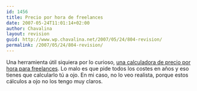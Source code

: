 ```yaml
---
id: 1456
title: Precio por hora de freelances
date: 2007-05-24T11:01:14+02:00
author: Chavalina
layout: revision
guid: http://www.wp.chavalina.net/2007/05/24/804-revision/
permalink: /2007/05/24/804-revision/
---
```

Una herramienta útil siquiera por lo curioso, <a href="http://freelanceswitch.com/rates/" target="_blank">una calculadora de precio por hora para freelances</a>. Lo malo es que pide todos los costes en a&ntilde;os y eso tienes que calcularlo tú a ojo. En mi caso, no lo veo realista, porque estos cálculos a ojo no los tengo muy claros.